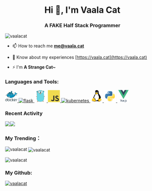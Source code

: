 <h1 align="center">Hi 👋, I'm Vaala Cat</h1>
<h3 align="center">A FAKE Half Stack Programmer</h3>

<p align="left"> <img src="https://komarev.com/ghpvc/?username=vaalacat&label=Profile%20views&color=0e75b6&style=flat" alt="vaalacat" /> </p>

- 📫 How to reach me **me@vaala.cat**

- 📄 Know about my experiences [https://vaala.cat](https://vaala.cat)

- ⚡ I'm **A Strange Cat~**

<h3 align="left">Languages and Tools:</h3>
<p align="left"> <a href="https://www.docker.com/" target="_blank" rel="noreferrer"> <img src="https://raw.githubusercontent.com/devicons/devicon/master/icons/docker/docker-original-wordmark.svg" alt="docker" width="40" height="40"/> </a> <a href="https://flask.palletsprojects.com/" target="_blank" rel="noreferrer"> <img src="https://www.vectorlogo.zone/logos/pocoo_flask/pocoo_flask-icon.svg" alt="flask" width="40" height="40"/> </a> <a href="https://golang.org" target="_blank" rel="noreferrer"> <img src="https://raw.githubusercontent.com/devicons/devicon/master/icons/go/go-original.svg" alt="go" width="40" height="40"/> </a> <a href="https://developer.mozilla.org/en-US/docs/Web/JavaScript" target="_blank" rel="noreferrer"> <img src="https://raw.githubusercontent.com/devicons/devicon/master/icons/javascript/javascript-original.svg" alt="javascript" width="40" height="40"/> </a> <a href="https://kubernetes.io" target="_blank" rel="noreferrer"> <img src="https://www.vectorlogo.zone/logos/kubernetes/kubernetes-icon.svg" alt="kubernetes" width="40" height="40"/> </a> <a href="https://www.linux.org/" target="_blank" rel="noreferrer"> <img src="https://raw.githubusercontent.com/devicons/devicon/master/icons/linux/linux-original.svg" alt="linux" width="40" height="40"/> </a> <a href="https://www.python.org" target="_blank" rel="noreferrer"> <img src="https://raw.githubusercontent.com/devicons/devicon/master/icons/python/python-original.svg" alt="python" width="40" height="40"/> </a> <a href="https://vuejs.org/" target="_blank" rel="noreferrer"> <img src="https://raw.githubusercontent.com/devicons/devicon/master/icons/vuejs/vuejs-original-wordmark.svg" alt="vuejs" width="40" height="40"/> </a> </p>

<h3>Recent Activity</h3>

<p><img src="https://wakatime.com/share/@257c62e0-804f-44fd-bee1-aab7cb1fadb5/dfb3034f-31ef-46f6-aef9-07492ff47f5e.svg" width="50%"/><img src="https://wakatime.com/share/@257c62e0-804f-44fd-bee1-aab7cb1fadb5/158bde3e-c96a-4a4f-bbe7-872e7195ec73.svg" width="50%"/></p>


<h3>My Trending：</h3>

<p><img align="left" src="https://github-readme-stats.vercel.app/api/top-langs?username=vaalacat&show_icons=true&locale=en&layout=compact" alt="vaalacat" /></p>

<p>&nbsp;<img align="center" src="https://github-readme-stats.vercel.app/api?username=vaalacat&show_icons=true&locale=en" alt="vaalacat" /></p>

<p><img align="center" src="https://github-readme-streak-stats.herokuapp.com/?user=vaalacat&" alt="vaalacat" /></p>

<h3>My Github:</h3>

<p align="left"> <a href="https://github.com/ryo-ma/github-profile-trophy"><img src="https://github-profile-trophy.vercel.app/?username=vaalacat&row=2&column=3" alt="vaalacat" /></a> </p>

